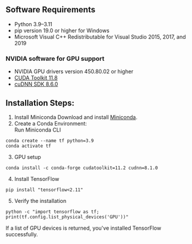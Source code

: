 ## Software Requirements

- Python 3.9–3.11
- pip version 19.0 or higher for Windows
- Microsoft Visual C++ Redistributable for Visual Studio 2015, 2017, and 2019 
### NVIDIA software for GPU support
- NVIDIA GPU drivers version 450.80.02 or higher
- [CUDA Toolkit 11.8](https://developer.nvidia.com/cuda-11-8-0-download-archive)
- [cuDNN SDK 8.6.0](https://developer.nvidia.com/rdp/cudnn-archive)

## Installation Steps:
1. Install Miniconda 
Download and install [Miniconda](https://docs.conda.io/projects/miniconda/en/latest/index.html).
2. Create a Conda Environment:  
Run Miniconda CLI
```
conda create --name tf python=3.9
conda activate tf
```
3. GPU setup 
```
conda install -c conda-forge cudatoolkit=11.2 cudnn=8.1.0
```
4. Install TensorFlow 
```
pip install "tensorflow<2.11" 
```
5. Verify the installation 
```
python -c "import tensorflow as tf; print(tf.config.list_physical_devices('GPU'))"
```
If a list of GPU devices is returned, you've installed TensorFlow successfully.
